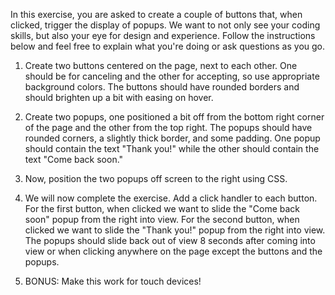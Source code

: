 In this exercise, you are asked to create a couple of buttons that, when clicked, trigger the display of popups. We want to not only see your coding skills, but also your eye for design and experience. Follow the instructions below and feel free to explain what you're doing or ask questions as you go.

1. Create two buttons centered on the page, next to each other. One should be for canceling and the other for accepting, so use appropriate background colors. The buttons should have rounded borders and should brighten up a bit with easing on hover.

2. Create two popups, one positioned a bit off from the bottom right corner of the page and the other from the top right. The popups should have rounded corners, a slightly thick border, and some padding. One popup should contain the text "Thank you!" while the other should contain the text "Come back soon."

3. Now, position the two popups off screen to the right using CSS.

4. We will now complete the exercise. Add a click handler to each button. For the first button, when clicked we want to slide the "Come back soon" popup from the right into view. For the second button, when clicked we want to slide the "Thank you!" popup from the right into view. The popups should slide back out of view 8 seconds after coming into view or when clicking anywhere on the page except the buttons and the popups.

5. BONUS: Make this work for touch devices!
